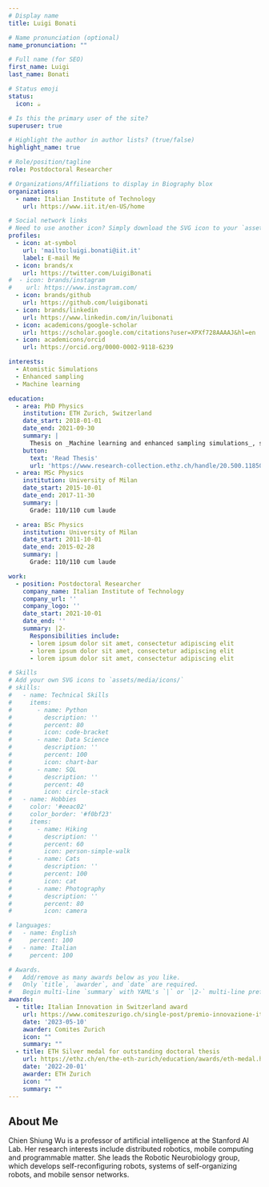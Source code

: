 ```yaml
---
# Display name
title: Luigi Bonati

# Name pronunciation (optional)
name_pronunciation: ""

# Full name (for SEO)
first_name: Luigi
last_name: Bonati

# Status emoji
status:
  icon: ☕️

# Is this the primary user of the site?
superuser: true

# Highlight the author in author lists? (true/false)
highlight_name: true

# Role/position/tagline
role: Postdoctoral Researcher

# Organizations/Affiliations to display in Biography blox
organizations:
  - name: Italian Institute of Technology
    url: https://www.iit.it/en-US/home

# Social network links
# Need to use another icon? Simply download the SVG icon to your `assets/media/icons/` folder.
profiles:
  - icon: at-symbol
    url: 'mailto:luigi.bonati@iit.it'
    label: E-mail Me
  - icon: brands/x
    url: https://twitter.com/LuigiBonati
#  - icon: brands/instagram
#    url: https://www.instagram.com/
  - icon: brands/github
    url: https://github.com/luigibonati
  - icon: brands/linkedin
    url: https://www.linkedin.com/in/luibonati
  - icon: academicons/google-scholar
    url: https://scholar.google.com/citations?user=XPXf728AAAAJ&hl=en
  - icon: academicons/orcid
    url: https://orcid.org/0000-0002-9118-6239

interests:
  - Atomistic Simulations
  - Enhanced sampling
  - Machine learning

education:
  - area: PhD Physics
    institution: ETH Zurich, Switzerland
    date_start: 2018-01-01
    date_end: 2021-09-30
    summary: |
      Thesis on _Machine learning and enhanced sampling simulations_, supervised by [Prof Michele Parrinello](https://scholar.google.com/citations?user=lnkt9rgAAAAJ&hl=en).
    button:
      text: 'Read Thesis'
      url: 'https://www.research-collection.ethz.ch/handle/20.500.11850/517813'
  - area: MSc Physics
    institution: University of Milan
    date_start: 2015-10-01
    date_end: 2017-11-30
    summary: |
      Grade: 110/110 cum laude

  - area: BSc Physics
    institution: University of Milan
    date_start: 2011-10-01
    date_end: 2015-02-28
    summary: |
      Grade: 110/110 cum laude

work:
  - position: Postdoctoral Researcher
    company_name: Italian Institute of Technology
    company_url: ''
    company_logo: ''
    date_start: 2021-10-01
    date_end: ''
    summary: |2-
      Responsibilities include:
      - lorem ipsum dolor sit amet, consectetur adipiscing elit
      - lorem ipsum dolor sit amet, consectetur adipiscing elit
      - lorem ipsum dolor sit amet, consectetur adipiscing elit

# Skills
# Add your own SVG icons to `assets/media/icons/`
# skills:
#   - name: Technical Skills
#     items:
#       - name: Python
#         description: ''
#         percent: 80
#         icon: code-bracket
#       - name: Data Science
#         description: ''
#         percent: 100
#         icon: chart-bar
#       - name: SQL
#         description: ''
#         percent: 40
#         icon: circle-stack
#   - name: Hobbies
#     color: '#eeac02'
#     color_border: '#f0bf23'
#     items:
#       - name: Hiking
#         description: ''
#         percent: 60
#         icon: person-simple-walk
#       - name: Cats
#         description: ''
#         percent: 100
#         icon: cat
#       - name: Photography
#         description: ''
#         percent: 80
#         icon: camera

# languages:
#   - name: English
#     percent: 100
#   - name: Italian
#     percent: 100

# Awards.
#   Add/remove as many awards below as you like.
#   Only `title`, `awarder`, and `date` are required.
#   Begin multi-line `summary` with YAML's `|` or `|2-` multi-line prefix and indent 2 spaces below.
awards:
  - title: Italian Innovation in Switzerland award
    url: https://www.comiteszurigo.ch/single-post/premio-innovazione-italiana-in-svizzera-3-edizione
    date: '2023-05-10'
    awarder: Comites Zurich
    icon: ""
    summary: ""
  - title: ETH Silver medal for outstanding doctoral thesis
    url: https://ethz.ch/en/the-eth-zurich/education/awards/eth-medal.html
    date: '2022-20-01'
    awarder: ETH Zurich
    icon: ""
    summary: ""
---
```


## About Me

Chien Shiung Wu is a professor of artificial intelligence at the Stanford AI Lab. Her research interests include distributed robotics, mobile computing and programmable matter. She leads the Robotic Neurobiology group, which develops self-reconfiguring robots, systems of self-organizing robots, and mobile sensor networks.
